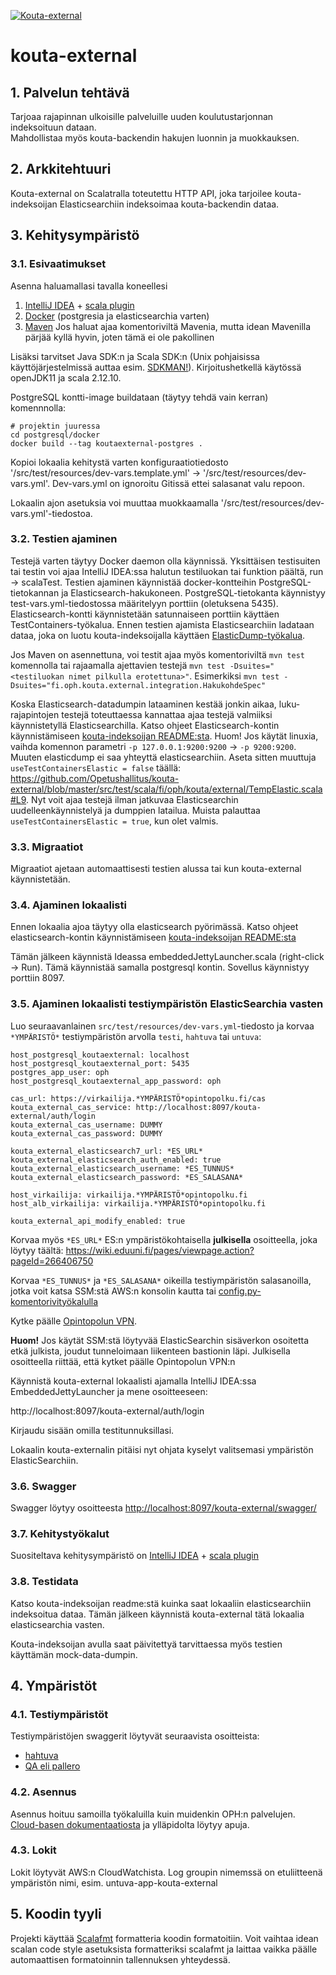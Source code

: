 [![Kouta-external](https://github.com/Opetushallitus/kouta-external/actions/workflows/build.yml/badge.svg)](https://github.com/Opetushallitus/kouta-external/actions/workflows/build.yml)

# kouta-external

## 1. Palvelun tehtävä

Tarjoaa rajapinnan ulkoisille palveluille uuden koulutustarjonnan indeksoituun dataan.   
Mahdollistaa myös kouta-backendin hakujen luonnin ja muokkauksen. 

## 2. Arkkitehtuuri

Kouta-external on Scalatralla toteutettu HTTP API, joka tarjoilee kouta-indeksoijan Elasticsearchiin indeksoimaa
kouta-backendin dataa.  

## 3. Kehitysympäristö

### 3.1. Esivaatimukset

Asenna haluamallasi tavalla koneellesi
1. [IntelliJ IDEA](https://www.jetbrains.com/idea/) + [scala plugin](https://plugins.jetbrains.com/plugin/1347-scala)
2. [Docker](https://www.docker.com/get-started) (postgresia ja elasticsearchia varten)
3. [Maven](https://maven.apache.org/) Jos haluat ajaa komentoriviltä Mavenia,
   mutta idean Mavenilla pärjää kyllä hyvin, joten tämä ei ole pakollinen

Lisäksi tarvitset Java SDK:n ja Scala SDK:n (Unix pohjaisissa käyttöjärjestelmissä auttaa esim. [SDKMAN!](https://sdkman.io/)).
Kirjoitushetkellä käytössä openJDK11 ja scala 2.12.10.   

PostgreSQL kontti-image buildataan (täytyy tehdä vain kerran) komennnolla:
``` shell
# projektin juuressa
cd postgresql/docker
docker build --tag koutaexternal-postgres .
```

Kopioi lokaalia kehitystä varten konfiguraatiotiedosto '/src/test/resources/dev-vars.template.yml' -> '/src/test/resources/dev-vars.yml'. Dev-vars.yml on ignoroitu Gitissä ettei salasanat valu repoon.

Lokaalin ajon asetuksia voi muuttaa muokkaamalla '/src/test/resources/dev-vars.yml'-tiedostoa. 

### 3.2. Testien ajaminen

Testejä varten täytyy Docker daemon olla käynnissä. Yksittäisen testisuiten tai testin voi ajaa IntelliJ IDEA:ssa halutun testiluokan tai funktion päältä, run -> scalaTest.
Testien ajaminen käynnistää docker-kontteihin PostgreSQL-tietokannan ja Elasticsearch-hakukoneen.
PostgreSQL-tietokanta käynnistyy test-vars.yml-tiedostossa määritelyyn porttiin (oletuksena 5435).
Elasticsearch-kontti käynnistetään satunnaiseen porttiin käyttäen TestContainers-työkalua.
Ennen testien ajamista Elasticsearchiin ladataan dataa, joka on luotu kouta-indeksoijalla käyttäen [ElasticDump-työkalua](https://github.com/elasticsearch-dump/elasticsearch-dump).

Jos Maven on asennettuna, voi testit ajaa myös komentoriviltä `mvn test` komennolla tai rajaamalla
ajettavien testejä `mvn test -Dsuites="<testiluokan nimet pilkulla erotettuna>"`.
Esimerkiksi `mvn test -Dsuites="fi.oph.kouta.external.integration.HakukohdeSpec"`

Koska Elasticsearch-datadumpin lataaminen kestää jonkin aikaa, luku-rajapintojen testejä toteuttaessa kannattaa ajaa testejä valmiiksi käynnistetyllä Elasticsearchilla.
Katso ohjeet Elasticsearch-kontin käynnistämiseen [kouta-indeksoijan README:sta](https://github.com/Opetushallitus/kouta-indeksoija/#elasticsearch-kontin-käynnistys). 
Huom! Jos käytät linuxia, vaihda komennon parametri `-p 127.0.0.1:9200:9200` -> `-p 9200:9200`. Muuten elasticdump ei saa yhteyttä elasticsearchiin. 
Aseta sitten muuttuja `useTestContainersElastic = false` täällä: https://github.com/Opetushallitus/kouta-external/blob/master/src/test/scala/fi/oph/kouta/external/TempElastic.scala#L9.
Nyt voit ajaa testejä ilman jatkuvaa Elasticsearchin uudelleenkäynnistelyä ja dumppien latailua. Muista palauttaa `useTestContainersElastic = true`, kun olet valmis.

### 3.3. Migraatiot

Migraatiot ajetaan automaattisesti testien alussa tai kun kouta-external käynnistetään.

### 3.4. Ajaminen lokaalisti

Ennen lokaalia ajoa täytyy olla elasticsearch pyörimässä. Katso ohjeet elasticsearch-kontin käynnistämiseen [kouta-indeksoijan README:sta](https://github.com/Opetushallitus/kouta-indeksoija/#elasticsearch-kontin-käynnistys)

Tämän jälkeen käynnistä Ideassa embeddedJettyLauncher.scala (right-click -> Run). Tämä käynnistää samalla
postgresql kontin. Sovellus käynnistyy porttiin 8097.

### 3.5. Ajaminen lokaalisti testiympäristön ElasticSearchia vasten

Luo seuraavanlainen `src/test/resources/dev-vars.yml`-tiedosto ja korvaa `*YMPÄRISTÖ*` testiympäristön arvolla `testi`, `hahtuva` tai `untuva`:

    host_postgresql_koutaexternal: localhost
    host_postgresql_koutaexternal_port: 5435
    postgres_app_user: oph
    host_postgresql_koutaexternal_app_password: oph

    cas_url: https://virkailija.*YMPÄRISTÖ*opintopolku.fi/cas
    kouta_external_cas_service: http://localhost:8097/kouta-external/auth/login
    kouta_external_cas_username: DUMMY
    kouta_external_cas_password: DUMMY

    kouta_external_elasticsearch7_url: *ES_URL*
    kouta_external_elasticsearch_auth_enabled: true
    kouta_external_elasticsearch_username: *ES_TUNNUS*
    kouta_external_elasticsearch_password: *ES_SALASANA*

    host_virkailija: virkailija.*YMPÄRISTÖ*opintopolku.fi
    host_alb_virkailija: virkailija.*YMPÄRISTÖ*opintopolku.fi

    kouta_external_api_modify_enabled: true

Korvaa myös `*ES_URL*` ES:n ympäristökohtaisella **julkisella** osoitteella, joka löytyy täältä: https://wiki.eduuni.fi/pages/viewpage.action?pageId=266406750

Korvaa `*ES_TUNNUS*` ja `*ES_SALASANA*` oikeilla testiympäristön salasanoilla, jotka voit katsa SSM:stä AWS:n konsolin kautta tai [config.py-komentorivityökalulla](https://github.com/Opetushallitus/cloud-base/blob/master/docs/configuring-services.md#salaisuuden-hakeminen-ssmst%C3%A4-interaktiivisesti)

Kytke päälle [Opintopolun VPN](https://github.com/Opetushallitus/cloud-base/blob/master/docs/vpn.md).

**Huom!** Jos käytät SSM:stä löytyvää ElasticSearchin sisäverkon osoitetta etkä julkista, joudut tunneloimaan liikenteen bastionin läpi. Julkisella osoitteella riittää, että kytket päälle Opintopolun VPN:n

Käynnistä kouta-external lokaalisti ajamalla IntelliJ IDEA:ssa EmbeddedJettyLauncher ja mene osoitteeseen:

http://localhost:8097/kouta-external/auth/login

Kirjaudu sisään omilla testitunnuksillasi.

Lokaalin kouta-externalin pitäisi nyt ohjata kyselyt valitsemasi ympäristön ElasticSearchiin.

### 3.6. Swagger

Swagger löytyy osoitteesta [http://localhost:8097/kouta-external/swagger/](http://localhost:8097/kouta-external/swagger/)

### 3.7. Kehitystyökalut

Suositeltava kehitysympäristö on [IntelliJ IDEA](https://www.jetbrains.com/idea/) +
[scala plugin](https://plugins.jetbrains.com/plugin/1347-scala)

### 3.8. Testidata

Katso kouta-indeksoijan readme:stä kuinka saat lokaaliin elasticsearchiin indeksoitua dataa.
Tämän jälkeen käynnistä kouta-external tätä lokaalia elasticsearchia vasten.

Kouta-indeksoijan avulla saat päivitettyä tarvittaessa myös testien käyttämän mock-data-dumpin.

## 4. Ympäristöt

### 4.1. Testiympäristöt

Testiympäristöjen swaggerit löytyvät seuraavista osoitteista:

- [hahtuva](https://virkailija.hahtuvaopintopolku.fi/kouta-external/swagger)
- [QA eli pallero](https://virkailija.testiopintopolku.fi/kouta-external/swagger)

### 4.2. Asennus

Asennus hoituu samoilla työkaluilla kuin muidenkin OPH:n palvelujen.
[Cloud-basen dokumentaatiosta](https://github.com/Opetushallitus/cloud-base/tree/master/docs) ja ylläpidolta löytyy apuja.

### 4.3. Lokit

Lokit löytyvät AWS:n CloudWatchista. Log groupin nimemssä on etuliitteenä ympäristön nimi,
esim. untuva-app-kouta-external

## 5. Koodin tyyli

Projekti käyttää [Scalafmt](https://scalameta.org/scalafmt/) formatteria koodin 
formatoitiin. Voit
vaihtaa idean scalan code style asetuksista formatteriksi scalafmt ja laittaa vaikka päälle
automaattisen formatoinnin tallennuksen yhteydessä.


